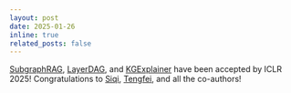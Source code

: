 ```yaml
---
layout: post
date: 2025-01-26
inline: true
related_posts: false
---
```


[SubgraphRAG](https://arxiv.org/abs/2410.20724), [LayerDAG](https://arxiv.org/abs/2411.02322), and [KGExplainer](https://openreview.net/forum?id=WQvkqarwXi) have been accepted by ICLR 2025! Congratulations to [Siqi](https://siqi.plus/), [Tengfei](https://xiaomingaaa.github.io/), and all the co-authors!
